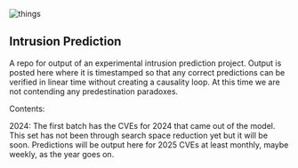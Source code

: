 ![things](/img/precrime.gif?raw=true "text")  
## Intrusion Prediction

A repo for output of an experimental intrusion prediction project. Output is posted here where it is timestamped so that any correct predictions can be verified in linear time without creating a causality loop. At this time we are not contending any predestination paradoxes.

Contents:

2024: The first batch has the CVEs for 2024 that came out of the model. This set has not been through search space reduction yet but it will be soon. Predictions will be output here for 2025 CVEs at least monthly, maybe weekly, as the year goes on.
